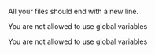 
All your files should end with a new line.

You are not allowed to use global variables

You are not allowed to use global variables
